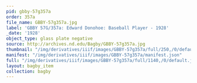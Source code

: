 ```yaml
---
pid: gbby-57g357a
order: 357a
file_name: GBBY-57g357a.jpg
label: 'GBBY 57G/357a: Edward Donohoe: Baseball Player - 1928'
_date: '1928'
object_type: glass plate negative
source: http://archives.nd.edu/Bagby/GBBY-57g357a.jpg
thumbnail: "/img/derivatives/iiif/images/GBBY-57g357a/full/250,/0/default.jpg"
manifest: "/img/derivatives/iiif/images/GBBY-57g357a/manifest.json"
full: "/img/derivatives/iiif/images/GBBY-57g357a/full/1140,/0/default.jpg"
layout: bagby_item
collection: bagby
---
```

